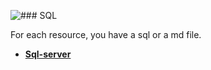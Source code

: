 ![### SQL](https://cdn.datacamp.com/main-app/assets/technologies/sql-logo-eacb2bb53e2c6c9f224d99f52777870f28ec2ba301a3f5bdcfde636eaf9dcbb5.svg)  

For each resource, you have a sql or a md file.  

 

- [**Sql-server**](https://github.com/NicoDupont/Resources/tree/master/SQL/Sql-Server)
